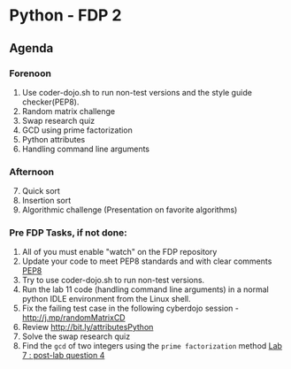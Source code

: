 # Python - FDP 2
## Agenda 
### Forenoon
1. Use coder-dojo.sh to run non-test versions and  the style guide checker(PEP8).
2. Random matrix challenge 
3. Swap research quiz 
4. GCD using prime factorization 
5. Python attributes
6. Handling command line arguments
### Afternoon
7. Quick sort
8. Insertion sort
9. Algorithmic challenge (Presentation on favorite algorithms)

### Pre FDP Tasks, if not done:
1. All of you must enable "watch" on the FDP repository 
2. Update your code to meet PEP8 standards and with clear comments [PEP8](https://pypi.python.org/pypi/pep8)
3. Try to use coder-dojo.sh to run non-test versions.
4. Run the lab 11 code (handling command line arguments) in a normal python IDLE environment from the Linux shell. 
5. Fix the failing test case in the following cyberdojo session - http://j.mp/randomMatrixCD
6. Review http://bit.ly/attributesPython
7. Solve the swap research quiz
8. Find the `gcd` of two integers using the `prime factorization` method [Lab 7 : post-lab question 4 ](https://github.com/kgisl/pythonFDP/blob/master/manual/lab7-kgashok.py.md) 

